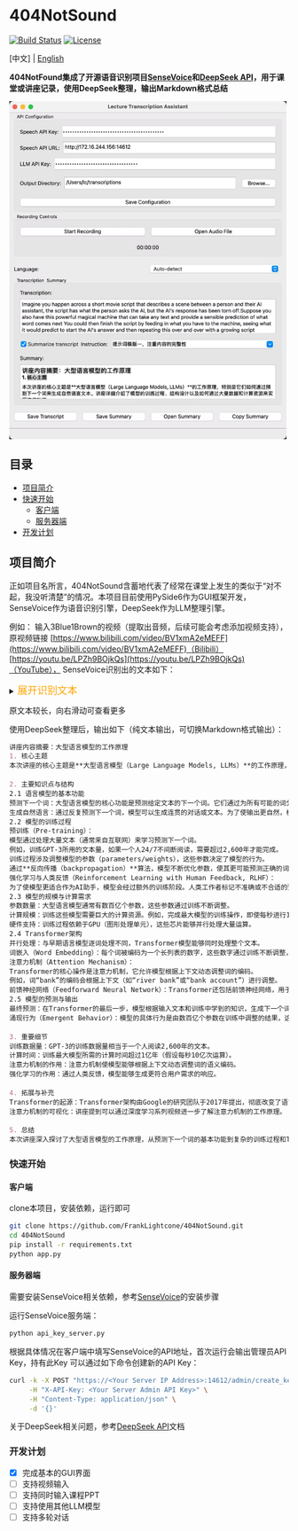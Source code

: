 # 404NotSound

[![Build Status](https://img.shields.io/badge/build-passing-brightgreen.svg)](https://your-build-url) [![License](https://img.shields.io/badge/license-MIT-blue.svg)](LICENSE)

[中文] | [English](../README.md)

**404NotFound集成了开源语音识别项目[SenseVoice](https://github.com/FunAudioLLM/SenseVoice)和[DeepSeek API](https://api-docs.deepseek.com/)，用于课堂或讲座记录，使用DeepSeek整理，输出Markdown格式总结**

[//]: # (![img_1.png]&#40;img_1.png&#41;{:height="50%" width="50%"})
<img src="img_1.png" width = "500" height = "610" alt="overview" align=center />

## 目录

*   [项目简介](#项目简介)
*   [快速开始](#快速开始)
    *   [客户端](#客户端)
    *   [服务器端](#服务器端)
*   [开发计划](#开发计划)

## 项目简介

正如项目名所言，404NotSound含蓄地代表了经常在课堂上发生的类似于“对不起，我没听清楚”的情况。本项目目前使用PySide6作为GUI框架开发，SenseVoice作为语音识别引擎，DeepSeek作为LLM整理引擎。

例如：
输入3Blue1Brown的视频（提取出音频，后续可能会考虑添加视频支持），原视频链接
[https://www.bilibili.com/video/BV1xmA2eMEFF](https://www.bilibili.com/video/BV1xmA2eMEFF)（Bilibili）
[https://youtu.be/LPZh9BOjkQs](https://youtu.be/LPZh9BOjkQs)（YouTube），
SenseVoice识别出的文本如下：
<details> 
<summary><font size="4" color="orange">展开识别文本</font></summary> 
<pre><code class="text-xl">Imagine you happen across a short movie script that describes a scene between a person and their AI assistant,
the script has what the person asks the AI, but the AI's response has been torn off.
Suppose you also have this powerful magical machine that can take any text and provide
a sensible prediction of what word comes next You could then finish the script by
feeding in what you have to the machine, seeing what it would predict to start
the AI's answer and then repeating this over and over with a growing script completing
the dialogue When you interact with a chatbot, this is exactly what's happening a large
language model is a sophisticated mathematical function that predicts what word comes
next for any piece.🎼of text instead of predicting one word with certainty, though, what
it does is assign a probability to all possible next words to build a chatbot What you do
is lay out some text that describes an interaction between a user and a hypothetical AI assistant
you add on whatever the user types in as the first part of that interaction and then you have the
model repeatedly predict the next word that such a hypothetical AI assistant would say in response
and that's what's presented to the user in doing,The output tends to look a lot more natural if
you allow it to select less likely words along the way at random, so what this means is even though
the model itself is deterministic, a given prompt typically gives a different answer each time it's
run.Models learn how to make these predictions by processing an enormous amount of text typically
pulled from the internet for a standard human to read the amount of text that was used to train GPT3,
for example, if they read nonstop 24/7, it would take over 2,600 years, larger models since then train
on much, much more.You can think of training a little bit like tuning the dials on a big machine, the
way that a language model behaves is entirely determined by these many different continuous values,
usually called parameters or weights.🎼Changing those parameters will change the probabilities that
the model gives for the next word on a given input, what puts the large in large language model is 
how they can have hundreds of billions of these parameters.No human ever deliberately sets those
parameters, instead they begin at random, meaning the model just outputs gibberish, but they are
repeatedly refined based on many example pieces of text.One of these training examples could be just
a handful of words, or it could be thousands, but in either case, the way this works is to pass in all
but the last word from that example into the model and compare the prediction that it makes with the
true last word from the example, an algorithm called back propagation is used to tweak all of the
parameters in such a way that it makes the model a little more likely to choose the true last word and
a little less likely to choose all the others.When you do this for many, many trillions of examples, not
only does the model start to give more accurate predictions on the training data, but it also starts to
make more reasonable predictions on text that it's never seen before.Given the huge number of parameters
and the enormous amount of training data, the scale of computation involved in training a large language
model is mind boggling.To illustrate, imagine that you could perform 1 billion editions and multiplications
every single second, how long do you think that it would take for you to do all of the operations involved
in training the largest language models?Do you think it would take a year, maybe something like 10,000
years, The answer is actually much more than that it's well over 100 million years.This is only part of
the story though This whole process is called pre-training The goal of auto completinglet a random passage
of text from the internet is very different from the goal of being a good AI assistant, to address this
chatbots undergo another type of training just as important called reinforcement learning with human feedback Workers flag unhelpful or problematic predictions and their corrections further change the model's parameters, making them more likely to give predictions that users prefer.Looking back at the pretraining though, this staggering amount of computation is only made possible by using special computer chips that are optimized for running many, many operations in parallel known as GPUs. However, not all language models can be easily parallelzed prior to 2017 Most language models would process text one word at a time, but then a team of researchers at Google introduced a new model known as the Transformer.Yeah.🎼Transformers don't read text from the start to the finish They soak it all in at once in parallel The very first step inside a transformer and most other language models for that matter is to associate each word with a long list of numbers The reason for this is that the training process only works with continuous values so you have to somehow encode language using numbers and each of these list of numbers may somehow encode the meaning of the corresponding word What makes transformers unique is their rely.On a special operation known asten.This operation gives all of these lists of numbers a chance to talk to one another and refine the meanings that they encode based on the context around, all done in parallel For example, the numbers encoding the word bank might be changed based on the context surrounding it to somehow encode the more specific notion of a river bank.Transformers typically also include a second type of operation known as a feed forwardward neural network, and this gives the model extra capacity to store more patterns about language learned during training.All of this data repeatedly flows through many different iterations of these two fundamental operations, and as it does so, the hope is that each list of numbers is enriched to encode whatever information might be needed to make an accurate prediction of what word follows in the passage.Yeah.At the end, one final function is performed on the last vector in this sequence, which now has had a chance to be influenced by all the other context from the input text, as well as everything the model learned during training to produce a prediction of the next word again, the model's prediction looks like a probability for every possible next word.🎼Yeah.Although researchers design the framework for how each of these steps work, it's important to understand that the specific behavior is an emergent phenomenon based on how those hundreds of billions of parameters are tuned during training. This makes it incredibly challenging to determine why the model makes the exact predictions that it does What you can see is that when you use large language model predictions to autocomplete a prompt. The words that it generates are uncannily fluent, fascinating and.Even useful.🎼If you're a new viewer and you're curious about more details on how transformers and attention work Boy do I have some material for you One option is to jump into a series I made about deep learning where we visualize and motivate the details of attention and all the other steps in a transformer but also on my second channel I just posted a talk that I gave a couple months ago about this topic for the company T and G in Munich Sometimes I actually prefer the content that I make as a casual talk rather than a produced video, but I leave it up to you which one of,Fel like the better follow on.</code>
</pre> </details>


原文本较长，向右滑动可查看更多

使用DeepSeek整理后，输出如下（纯文本输出，可切换Markdown格式输出）：

```markdown
讲座内容摘要：大型语言模型的工作原理
1. 核心主题
本次讲座的核心主题是**大型语言模型（Large Language Models, LLMs）**的工作原理，特别是它们如何通过预测下一个词来生成自然语言文本。讲座详细介绍了模型的训练过程、结构设计以及如何通过大量数据和计算资源来实现这些功能。

2. 主要知识点与结构
2.1 语言模型的基本功能
预测下一个词：大型语言模型的核心功能是预测给定文本的下一个词。它们通过为所有可能的词分配概率来实现这一点，而不是确定性地选择一个词。
生成自然语言：通过反复预测下一个词，模型可以生成连贯的对话或文本。为了使输出更自然，模型有时会随机选择概率较低的词。
2.2 模型的训练过程
预训练（Pre-training）：
模型通过处理大量文本（通常来自互联网）来学习预测下一个词。
例如，训练GPT-3所用的文本量，如果一个人24/7不间断阅读，需要超过2,600年才能完成。
训练过程涉及调整模型的参数（parameters/weights），这些参数决定了模型的行为。
通过**反向传播（backpropagation）**算法，模型不断优化参数，使其更可能预测正确的词。
强化学习与人类反馈（Reinforcement Learning with Human Feedback, RLHF）：
为了使模型更适合作为AI助手，模型会经过额外的训练阶段。人类工作者标记不准确或不合适的预测，并修正模型，使其更符合用户需求。
2.3 模型的规模与计算需求
参数数量：大型语言模型通常有数百亿个参数，这些参数通过训练不断调整。
计算规模：训练这些模型需要巨大的计算资源。例如，完成最大模型的训练操作，即使每秒进行10亿次运算，也需要超过1亿年。
硬件支持：训练过程依赖于GPU（图形处理单元），这些芯片能够并行处理大量运算。
2.4 Transformer架构
并行处理：与早期语言模型逐词处理不同，Transformer模型能够同时处理整个文本。
词嵌入（Word Embedding）：每个词被编码为一个长列表的数字，这些数字通过训练不断调整，以捕捉词的语义。
注意力机制（Attention Mechanism）：
Transformer的核心操作是注意力机制，它允许模型根据上下文动态调整词的编码。
例如，词“bank”的编码会根据上下文（如“river bank”或“bank account”）进行调整。
前馈神经网络（Feedforward Neural Network）：Transformer还包括前馈神经网络，用于存储更多语言模式。
2.5 模型的预测与输出
最终预测：在Transformer的最后一步，模型根据输入文本和训练中学到的知识，生成下一个词的概率分布。
涌现行为（Emergent Behavior）：模型的具体行为是由数百亿个参数在训练中调整的结果，这使得研究人员难以完全解释模型的预测逻辑。

3. 重要细节
训练数据量：GPT-3的训练数据量相当于一个人阅读2,600年的文本。
计算时间：训练最大模型所需的计算时间超过1亿年（假设每秒10亿次运算）。
注意力机制的作用：注意力机制使模型能够根据上下文动态调整词的语义编码。
强化学习的作用：通过人类反馈，模型能够生成更符合用户需求的响应。

4. 拓展与补充
Transformer的起源：Transformer架构由Google的研究团队于2017年提出，彻底改变了语言模型的处理方式。
注意力机制的可视化：讲座提到可以通过深度学习系列视频进一步了解注意力机制的工作原理。

5. 总结
本次讲座深入探讨了大型语言模型的工作原理，从预测下一个词的基本功能到复杂的训练过程和Transformer架构的设计。通过大量数据和计算资源，这些模型能够生成流畅且自然的语言文本，但其具体行为仍然是一个复杂的涌现现象，难以完全解释。
```

### 快速开始

#### 客户端

clone本项目，安装依赖，运行即可

```bash
git clone https://github.com/FrankLightcone/404NotSound.git
cd 404NotSound
pip install -r requirements.txt
python app.py
```
#### 服务器端
需要安装SenseVoice相关依赖，参考[SenseVoice](https://github.com/FunAudioLLM/SenseVoice)的安装步骤

运行SenseVoice服务端：
```bash
python api_key_server.py
```
根据具体情况在客户端中填写SenseVoice的API地址，首次运行会输出管理员API Key，持有此Key 可以通过如下命令创建新的API Key：
```bash
curl -k -X POST "https://<Your Server IP Address>:14612/admin/create_key" \
     -H "X-API-Key: <Your Server Admin API Key>" \
     -H "Content-Type: application/json" \
     -d '{}'
```

关于DeepSeek相关问题，参考[DeepSeek API](https://api-docs.deepseek.com/)文档


### 开发计划

- [x] 完成基本的GUI界面
- [ ] 支持视频输入
- [ ] 支持同时输入课程PPT
- [ ] 支持使用其他LLM模型
- [ ] 支持多轮对话